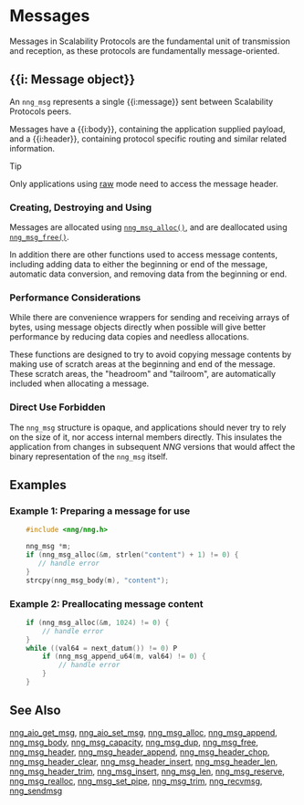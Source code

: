 # Messages

Messages in Scalability Protocols are the fundamental unit of transmission
and reception,
as these protocols are fundamentally message-oriented.

## {{i: Message object}}

An `nng_msg` represents a single {{i:message}} sent between Scalability Protocols peers.

Messages have a {{i:body}}, containing the application supplied
payload, and a {{i:header}}, containing protocol specific routing and similar
related information.

> [!TIP]
> Only applications using [raw](../../overview/raw.md) mode need to
> access the message header.

### Creating, Destroying and Using

Messages are allocated using [`nng_msg_alloc()`](nng_msg_alloc.md),
and are deallocated using [`nng_msg_free()`](nng_msg_free.md).

In addition there are other functions used to access message contents,
including adding data to either the beginning or end of the message,
automatic data conversion, and removing data from the beginning or end.

### Performance Considerations

While there are convenience wrappers for sending and receiving arrays of
bytes, using message objects directly when possible will give better
performance by reducing data copies and needless allocations.

These functions are designed to try to avoid copying message contents
by making use of scratch areas at the beginning and end of the message.
These scratch areas, the "headroom" and "tailroom", are automatically
included when allocating a message.

### Direct Use Forbidden

The `nng_msg` structure is opaque, and applications should never try to
rely on the size of it, nor access internal members directly.
This insulates the application from changes in subsequent _NNG_ versions
that would affect the binary representation of the `nng_msg` itself.

## Examples

### Example 1: Preparing a message for use

```c
    #include <nng/nng.h>

    nng_msg *m;
    if (nng_msg_alloc(&m, strlen("content") + 1) != 0) {
       // handle error
    }
    strcpy(nng_msg_body(m), "content");
```

### Example 2: Preallocating message content

```c
    if (nng_msg_alloc(&m, 1024) != 0) {
        // handle error
    }
    while ((val64 = next_datum()) != 0) P
        if (nng_msg_append_u64(m, val64) != 0) {
            // handle error
        }
    }
```

## See Also

[nng_aio_get_msg](../aio/nng_aio_get_msg.md),
[nng_aio_set_msg](../aio/nng_aio_set_msg.md),
[nng_msg_alloc](nng_msg_alloc.md),
[nng_msg_append](nng_msg_append.md),
[nng_msg_body](nng_msg_body.md),
[nng_msg_capacity](nng_msg_capacity.md),
[nng_msg_dup](nng_msg_dup.md),
[nng_msg_free](nng_msg_free.md),
[nng_msg_header](nng_msg_header.md),
[nng_msg_header_append](nng_msg_header_append.md),
[nng_msg_header_chop](nng_msg_header_chop.md),
[nng_msg_header_clear](nng_msg_header_clear.md),
[nng_msg_header_insert](nng_msg_header_insert.md),
[nng_msg_header_len](nng_msg_header_len.md),
[nng_msg_header_trim](nng_msg_header_trim.md),
[nng_msg_insert](nng_msg_insert.md),
[nng_msg_len](nng_msg_len.md),
[nng_msg_reserve](nng_msg_reserve.md),
[nng_msg_realloc](nng_msg_realloc.md),
[nng_msg_set_pipe](nng_msg_set_pipe.md),
[nng_msg_trim](nng_msg_trim.md),
[nng_recvmsg](../socket/nng_recvmsg.md),
[nng_sendmsg](../socket/nng_sendmsg.md)

